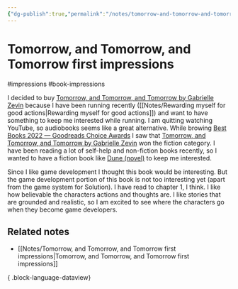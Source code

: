 ```yaml
---
{"dg-publish":true,"permalink":"/notes/tomorrow-and-tomorrow-and-tomorrow-first-impressions/","created":"2024-01-03T10:52:22.834+09:00","updated":"2024-01-03T11:11:26.943+09:00"}
---
```


# Tomorrow, and Tomorrow, and Tomorrow first impressions

#impressions #book-impressions

I decided to buy [Tomorrow, and Tomorrow, and Tomorrow by Gabrielle Zevin](https://www.goodreads.com/en/book/show/58784475) because I have been running recently ([[Notes/Rewarding myself for good actions\|Rewarding myself for good actions]]) and want to have something to keep me interested while running. I am quitting watching YouTube, so audiobooks seems like a great alternative. While browing [Best Books 2022 — Goodreads Choice Awards](https://www.goodreads.com/choiceawards/best-books-2022) I saw that [Tomorrow, and Tomorrow, and Tomorrow by Gabrielle Zevin](https://www.goodreads.com/en/book/show/58784475) won the fiction category. I have been reading a lot of self-help and non-fiction books recently, so I wanted to have a fiction book like [Dune (novel)](https://en.wikipedia.org/wiki/Dune_(novel)) to keep me interested.

Since I like game development I thought this book would be interesting. But the game development portion of this book is not too interesting yet (apart from the game system for Solution). I have read to chapter 1, I think. I like how believable the characters actions and thoughts are. I like stories that are grounded and realistic, so I am excited to see where the characters go when they become game developers.

## Related notes

- [[Notes/Tomorrow, and Tomorrow, and Tomorrow first impressions\|Tomorrow, and Tomorrow, and Tomorrow first impressions]]

{ .block-language-dataview}
